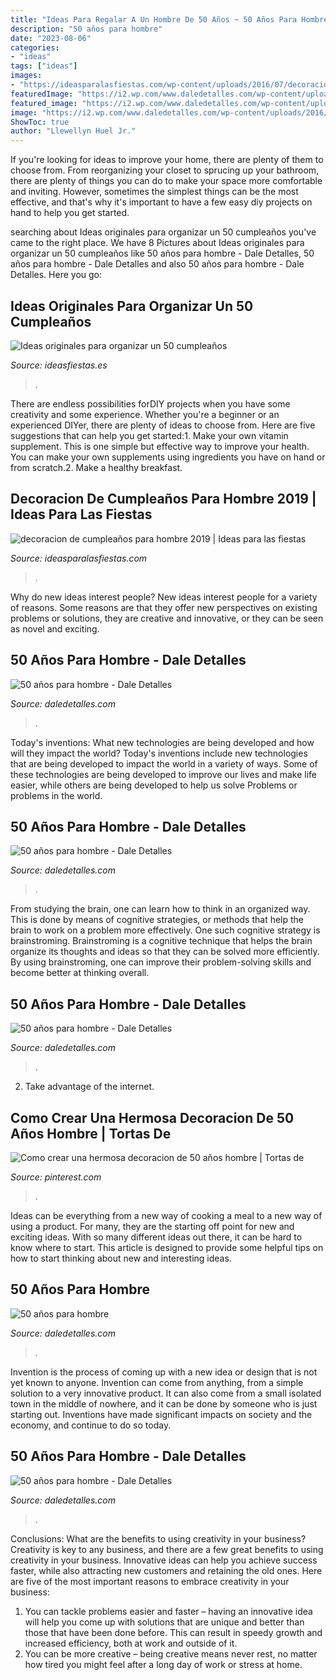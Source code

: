 ```yaml
---
title: "Ideas Para Regalar A Un Hombre De 50 Años ~ 50 Años Para Hombre"
description: "50 años para hombre"
date: "2023-08-06"
categories:
- "ideas"
tags: ["ideas"]
images:
- "https://ideasparalasfiestas.com/wp-content/uploads/2016/07/decoracion-de-cumpleanos-para-hombre-2019.jpg"
featuredImage: "https://i2.wp.com/www.daledetalles.com/wp-content/uploads/2016/02/5014.jpg?resize=768%2C511"
featured_image: "https://i2.wp.com/www.daledetalles.com/wp-content/uploads/2016/02/5022.jpg"
image: "https://i2.wp.com/www.daledetalles.com/wp-content/uploads/2016/02/5013.jpg"
ShowToc: true
author: "Llewellyn Huel Jr."
---
```



If you're looking for ideas to improve your home, there are plenty of them to choose from. From reorganizing your closet to sprucing up your bathroom, there are plenty of things you can do to make your space more comfortable and inviting. However, sometimes the simplest things can be the most effective, and that's why it's important to have a few easy diy projects on hand to help you get started.

	

		
searching about Ideas originales para organizar un 50 cumpleaños you've came to the right place. We have 8 Pictures about Ideas originales para organizar un 50 cumpleaños like 50 años para hombre - Dale Detalles, 50 años para hombre - Dale Detalles and also 50 años para hombre - Dale Detalles. Here you go:
		
    
## Ideas Originales Para Organizar Un 50 Cumpleaños

<img loading=lazy src="http://www.ideasfiestas.es/wp-content/themes/braxton/images/cache/50-cumpleanos.jpg" onerror="this.onerror=null;this.src='https://tse4.mm.bing.net/th?id=OIP.Aik8F8XVL9Ix7G97r97z-gAAAA&amp;pid=15.1';" alt="Ideas originales para organizar un 50 cumpleaños">

_Source: ideasfiestas.es_

>. 

	

There are endless possibilities forDIY projects when you have some creativity and some experience. Whether you're a beginner or an experienced DIYer, there are plenty of ideas to choose from. Here are five suggestions that can help you get started:1. Make your own vitamin supplement. This is one simple but effective way to improve your health. You can make your own supplements using ingredients you have on hand or from scratch.2. Make a healthy breakfast.

    
## Decoracion De Cumpleaños Para Hombre 2019 | Ideas Para Las Fiestas

<img loading=lazy src="https://ideasparalasfiestas.com/wp-content/uploads/2016/07/decoracion-de-cumpleanos-para-hombre-2019.jpg" onerror="this.onerror=null;this.src='https://tse3.mm.bing.net/th?id=OIP.ud58CKy-A__ZIj3ooWdGBQHaLd&amp;pid=15.1';" alt="decoracion de cumpleaños para hombre 2019 | Ideas para las fiestas">

_Source: ideasparalasfiestas.com_

>. 

	

Why do new ideas interest people?
New ideas interest people for a variety of reasons. Some reasons are that they offer new perspectives on existing problems or solutions, they are creative and innovative, or they can be seen as novel and exciting.

    
## 50 Años Para Hombre - Dale Detalles

<img loading=lazy src="https://i2.wp.com/www.daledetalles.com/wp-content/uploads/2016/02/509.jpg?resize=665%2C1000" onerror="this.onerror=null;this.src='https://tse3.mm.bing.net/th?id=OIP.LFJz6PQ1nL4c3JDvkUOAcAHaLI&amp;pid=15.1';" alt="50 años para hombre - Dale Detalles">

_Source: daledetalles.com_

>. 

	

Today's inventions: What new technologies are being developed and how will they impact the world?
Today's inventions include new technologies that are being developed to impact the world in a variety of ways. Some of these technologies are being developed to improve our lives and make life easier, while others are being developed to help us solve Problems or problems in the world.

    
## 50 Años Para Hombre - Dale Detalles

<img loading=lazy src="https://i2.wp.com/www.daledetalles.com/wp-content/uploads/2016/02/5013.jpg" onerror="this.onerror=null;this.src='https://tse4.mm.bing.net/th?id=OIP.9aLasUf78Ct-cCWxB3eOBwHaE7&amp;pid=15.1';" alt="50 años para hombre - Dale Detalles">

_Source: daledetalles.com_

>. 

	

From studying the brain, one can learn how to think in an organized way. This is done by means of cognitive strategies, or methods that help the brain to work on a problem more effectively. One such cognitive strategy is brainstroming. Brainstroming is a cognitive technique that helps the brain organize its thoughts and ideas so that they can be solved more efficiently. By using brainstroming, one can improve their problem-solving skills and become better at thinking overall.

    
## 50 Años Para Hombre - Dale Detalles

<img loading=lazy src="https://i2.wp.com/www.daledetalles.com/wp-content/uploads/2016/02/5022.jpg" onerror="this.onerror=null;this.src='https://tse3.mm.bing.net/th?id=OIP.SToW8Sz7jqJJiRE8pGghiAHaJ4&amp;pid=15.1';" alt="50 años para hombre - Dale Detalles">

_Source: daledetalles.com_

>. 

	

2. Take advantage of the internet.

    
## Como Crear Una Hermosa Decoracion De 50 Años Hombre | Tortas De

<img loading=lazy src="https://i.pinimg.com/736x/ee/54/c3/ee54c30c2ace7afb943107981e7da89f.jpg" onerror="this.onerror=null;this.src='https://tse4.mm.bing.net/th?id=OIP.VDfDJdUJrg-fVHxdW2ecgAAAAA&amp;pid=15.1';" alt="Como crear una hermosa decoracion de 50 años hombre | Tortas de">

_Source: pinterest.com_

>. 

	

Ideas can be everything from a new way of cooking a meal to a new way of using a product. For many, they are the starting off point for new and exciting ideas. With so many different ideas out there, it can be hard to know where to start. This article is designed to provide some helpful tips on how to start thinking about new and interesting ideas.

    
## 50 Años Para Hombre

<img loading=lazy src="http://i0.wp.com/www.daledetalles.com/wp-content/uploads/2016/02/5015.jpg" onerror="this.onerror=null;this.src='https://tse1.mm.bing.net/th?id=OIP.6hkyRVSePHBn-UEcCpJtqAHaE7&amp;pid=15.1';" alt="50 años para hombre">

_Source: daledetalles.com_

>. 

	

Invention is the process of coming up with a new idea or design that is not yet known to anyone. Invention can come from anything, from a simple solution to a very innovative product. It can also come from a small isolated town in the middle of nowhere, and it can be done by someone who is just starting out. Inventions have made significant impacts on society and the economy, and continue to do so today.

    
## 50 Años Para Hombre - Dale Detalles

<img loading=lazy src="https://i2.wp.com/www.daledetalles.com/wp-content/uploads/2016/02/5014.jpg?resize=768%2C511" onerror="this.onerror=null;this.src='https://tse1.mm.bing.net/th?id=OIP.-LjocDKN-f2nBuHlF28hJwHaE7&amp;pid=15.1';" alt="50 años para hombre - Dale Detalles">

_Source: daledetalles.com_

>. 

	

Conclusions: What are the benefits to using creativity in your business?
Creativity is key to any business, and there are a few great benefits to using creativity in your business. Innovative ideas can help you achieve success faster, while also attracting new customers and retaining the old ones. Here are five of the most important reasons to embrace creativity in your business: 

1. You can tackle problems easier and faster – having an innovative idea will help you come up with solutions that are unique and better than those that have been done before. This can result in speedy growth and increased efficiency, both at work and outside of it. 
2. You can be more creative – being creative means never rest, no matter how tired you might feel after a long day of work or stress at home.

